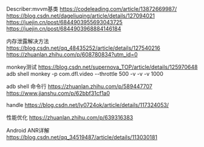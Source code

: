Describer:mvvm基类
https://codeleading.com/article/13872669987/
https://blog.csdn.net/dageliuqing/article/details/127094021
https://juejin.cn/post/6844903955693043725
https://juejin.cn/post/6844903968884146184

内存泄露解决方法
https://blog.csdn.net/qq_48435252/article/details/127540216
https://zhuanlan.zhihu.com/p/608780834?utm_id=0

monkey测试
https://blog.csdn.net/supernova_TOP/article/details/125970648
adb shell monkey -p com.dfl.video --throttle 500 -v -v -v 1000

adb shell 命令行
https://zhuanlan.zhihu.com/p/589447707
https://www.jianshu.com/p/62bbf31cf1a0

handle
https://blog.csdn.net/ly0724ok/article/details/117324053/

性能优化
https://zhuanlan.zhihu.com/p/639316383

Android ANR详解
https://blog.csdn.net/qq_34519487/article/details/113030181
